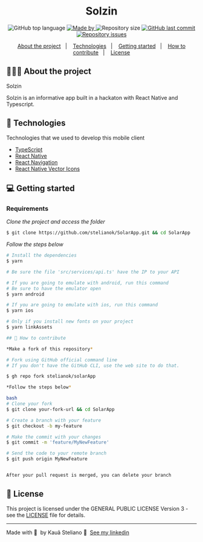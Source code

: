 <h1 align="center">
	<!-- <img alt="Logo" src=".github/logo.png" width="200px" /> -->
  Solzin
</h1>

<p align="center">
  <img alt="GitHub top language" src="https://img.shields.io/github/languages/top/stelianok/SolarApp">

  <a href="https://www.linkedin.com/in/stelianok/">
    <img alt="Made by" src="https://img.shields.io/badge/made%20by-Kauã%20Steliano-gree">
  </a>
  
  <img alt="Repository size" src="https://img.shields.io/github/repo-size/stelianok/SolarApp">
  
  <a href="https://github.com/stelianok/SolarApp/commits/main">
    <img alt="GitHub last commit" src="https://img.shields.io/github/last-commit/stelianok/SolarApp">
  </a>
  
  <a href="https://github.com/stelianok/SolarApp/issues">
    <img alt="Repository issues" src="https://img.shields.io/github/issues/stelianok/SolarApp">
  </a>
  
  
</p>

<p align="center">
  <a href="#-about-the-project">About the project</a>&nbsp;&nbsp;&nbsp;|&nbsp;&nbsp;&nbsp;
  <a href="#-technologies">Technologies</a>&nbsp;&nbsp;&nbsp;|&nbsp;&nbsp;&nbsp;
  <a href="#-getting-started">Getting started</a>&nbsp;&nbsp;&nbsp;|&nbsp;&nbsp;&nbsp;
  <a href="#-how-to-contribute">How to contribute</a>&nbsp;&nbsp;&nbsp;|&nbsp;&nbsp;&nbsp;
  <a href="#-license">License</a>
</p>

## 👨🏻‍💻 About the project

Solzin

Solzin is an informative app built in a hackaton with React Native and Typescript.

## 🚀 Technologies

Technologies that we used to develop this mobile client

- [TypeScript](https://www.typescriptlang.org/)
- [React Native](https://reactnative.dev/)
- [React Navigation](https://reactnavigation.org/)
- [React Native Vector Icons](https://github.com/oblador/react-native-vector-icons)

## 💻 Getting started

### Requirements

*Clone the project and access the folder*

```bash
$ git clone https://github.com/stelianok/SolarApp.git && cd SolarApp
```

*Follow the steps below*

```bash
# Install the dependencies
$ yarn
```
```bash
# Be sure the file 'src/services/api.ts' have the IP to your API

# If you are going to emulate with android, run this command
# Be sure to have the emulator open
$ yarn android
````
```bash
# If you are going to emulate with ios, run this command
$ yarn ios
```
```bash
# Only if you install new fonts on your project
$ yarn linkAssets
```
```bash
## 🤔 How to contribute

*Make a fork of this repository*
```

```bash
# Fork using GitHub official command line
# If you don't have the GitHub CLI, use the web site to do that.

$ gh repo fork stelianok/solarApp
```
```bash
*Follow the steps below*

bash
# Clone your fork
$ git clone your-fork-url && cd SolarApp

# Create a branch with your feature
$ git checkout -b my-feature

# Make the commit with your changes
$ git commit -m 'feature/MyNewFeature'

# Send the code to your remote branch
$ git push origin MyNewFeature


After your pull request is merged, you can delete your branch
```
## 📝 License

This project is licensed under the GENERAL PUBLIC LICENSE Version 3 - see the [LICENSE](LICENSE) file for details.

---

Made with 💜 &nbsp;by Kauã Steliano 👋 &nbsp;[See my linkedin](https://www.linkedin.com/in/kaua-steliano/)